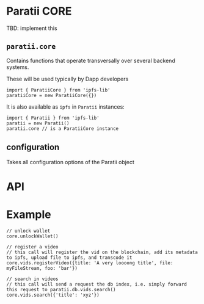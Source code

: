 # Paratii  CORE

TBD: implement this

## `paratii.core`

Contains functions that operate transversally over several backend systems.

These will be used typically by  Dapp developers


    import { ParatiiCore } from 'ipfs-lib'
    paratiiCore = new ParatiiCore({})


It is also available as `ipfs` in `Paratii` instances:

    import { Paratii } from 'ipfs-lib'
    paratii = new Paratii()
    paratii.core // is a ParatiiCore instance


## configuration

Takes all configuration options of the Paratii object


# API


# Example

    // unlock wallet
    core.unlockWallet()

    // register a video
    // this call will register the vid on the blockchain, add its metadata to ipfs, upload file to ipfs, and transcode it
    core.vids.registerVideo({title: 'A very loooong title', file: myFileStream, foo: 'bar'})

    // search in videos
    // this call will send a request the db index, i.e. simply forward this request to paratii.db.vids.search()
    core.vids.search({'title': 'xyz'})
